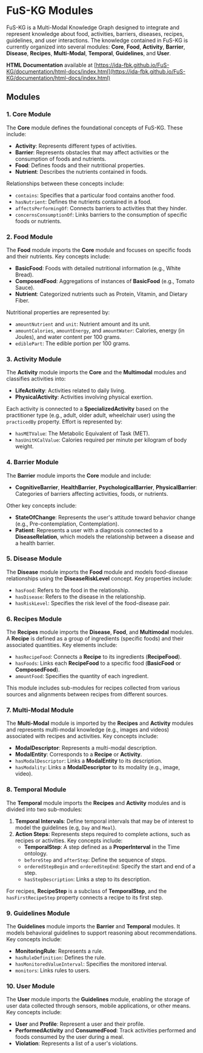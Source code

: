 # FuS-KG Modules

FuS-KG is a Multi-Modal Knowledge Graph designed to integrate and represent knowledge about food, activities, barriers, diseases, recipes, guidelines, and user interactions.
The knowledge contained in FuS-KG is currently organized into several modules: **Core**, **Food**, **Activity**, **Barrier**, **Disease**, **Recipes**, **Multi-Modal**, **Temporal**, **Guidelines**, and **User**.

**HTML Documentation** available at [https://ida-fbk.github.io/FuS-KG/documentation/html-docs/index.html](https://ida-fbk.github.io/FuS-KG/documentation/html-docs/index.html)

## Modules

### 1. Core Module
The **Core** module defines the foundational concepts of FuS-KG. These include:

- **Activity**: Represents different types of activities.
- **Barrier**: Represents obstacles that may affect activities or the consumption of foods and nutrients.
- **Food**: Defines foods and their nutritional properties.
- **Nutrient**: Describes the nutrients contained in foods.

Relationships between these concepts include:

- `contains`: Specifies that a particular food contains another food.
- `hasNutrient`: Defines the nutrients contained in a food.
- `affectsPerformingOf`: Connects barriers to activities that they hinder.
- `concernsConsumptionOf`: Links barriers to the consumption of specific foods or nutrients.

### 2. Food Module
The **Food** module imports the **Core** module and focuses on specific foods and their nutrients. Key concepts include:

- **BasicFood**: Foods with detailed nutritional information (e.g., White Bread).
- **ComposedFood**: Aggregations of instances of **BasicFood** (e.g., Tomato Sauce).
- **Nutrient**: Categorized nutrients such as Protein, Vitamin, and Dietary Fiber.

Nutritional properties are represented by:

- `amountNutrient` and `unit`: Nutrient amount and its unit.
- `amountCalories`, `amountEnergy`, and `amountWater`: Calories, energy (in Joules), and water content per 100 grams.
- `ediblePart`: The edible portion per 100 grams.

### 3. Activity Module
The **Activity** module imports the **Core** and the **Multimodal**  modules and classifies activities into:

- **LifeActivity**: Activities related to daily living.
- **PhysicalActivity**: Activities involving physical exertion.

Each activity is connected to a **SpecializedActivity** based on the practitioner type (e.g., adult, older adult, wheelchair user) using the `practicedBy` property. Effort is represented by:

- `hasMETValue`: The Metabolic Equivalent of Task (MET).
- `hasUnitKCalValue`: Calories required per minute per kilogram of body weight.

### 4. Barrier Module
The **Barrier** module imports the **Core** module and include:

- **CognitiveBarrier**, **HealthBarrier**, **PsychologicalBarrier**, **PhysicalBarrier**: Categories of barriers affecting activities, foods, or nutrients.

Other key concepts include:

- **StateOfChange**: Represents the user's attitude toward behavior change (e.g., Pre-contemplation, Contemplation).
- **Patient**: Represents a user with a diagnosis connected to a **DiseaseRelation**, which models the relationship between a disease and a health barrier.

### 5. Disease Module
The **Disease** module imports the **Food** module and models food-disease relationships using the **DiseaseRiskLevel** concept. Key properties include:

- `hasFood`: Refers to the food in the relationship.
- `hasDisease`: Refers to the disease in the relationship.
- `hasRiskLevel`: Specifies the risk level of the food-disease pair.

### 6. Recipes Module
The **Recipes** module imports the **Disease**, **Food**, and **Multimodal** modules. A **Recipe** is defined as a group of ingredients (specific foods) and their associated quantities. Key elements include:

- `hasRecipeFood`: Connects a **Recipe** to its ingredients (**RecipeFood**).
- `hasFoods`: Links each **RecipeFood** to a specific food (**BasicFood** or **ComposedFood**).
- `amountFood`: Specifies the quantity of each ingredient.

This module includes sub-modules for recipes collected from various sources and alignments between recipes from different sources.

### 7. Multi-Modal Module
The **Multi-Modal** module is imported by the **Recipes** and **Activity** modules and represents multi-modal knowledge (e.g., images and videos) associated with recipes and activities. Key concepts include:

- **ModalDescriptor**: Represents a multi-modal description.
- **ModalEntity**: Corresponds to a **Recipe** or **Activity**.
- `hasModalDescriptor`: Links a **ModalEntity** to its description.
- `hasModality`: Links a **ModalDescriptor** to its modality (e.g., image, video).

### 8. Temporal Module
The **Temporal** module imports the **Recipes** and **Activity** modules and is divided into two sub-modules:

1. **Temporal Intervals**: Define temporal intervals that may be of interest to model the guidelines (e.g, `Day` and `Meal`).
2. **Action Steps**: Represents steps required to complete actions, such as recipes or activities. Key concepts include:
   - **TemporalStep**: A step defined as a **ProperInterval** in the Time ontology.
   - `beforeStep` and `afterStep`: Define the sequence of steps.
   - `orderedStepBegin` and `orderedStepEnd`: Specify the start and end of a step.
   - `hasStepDescription`: Links a step to its description.

For recipes, **RecipeStep** is a subclass of **TemporalStep**, and the `hasFirstRecipeStep` property connects a recipe to its first step.

### 9. Guidelines Module
The **Guidelines** module imports the **Barrier** and **Temporal** modules. It models behavioral guidelines to support reasoning about recommendations. Key concepts include:

- **MonitoringRule**: Represents a rule.
- `hasRuleDefinition`: Defines the rule.
- `hasMonitoredValueInterval`: Specifies the monitored interval.
- `monitors`: Links rules to users.

### 10. User Module
The **User** module imports the **Guidelines** module, enabling the storage of user data collected through sensors, mobile applications, or other means. Key concepts include:

- **User** and **Profile**: Represent a user and their profile.
- **PerformedActivity** and **ConsumedFood**: Track activities performed and foods consumed by the user during a meal.
- **Violation**: Represents a list of a user's violations.

